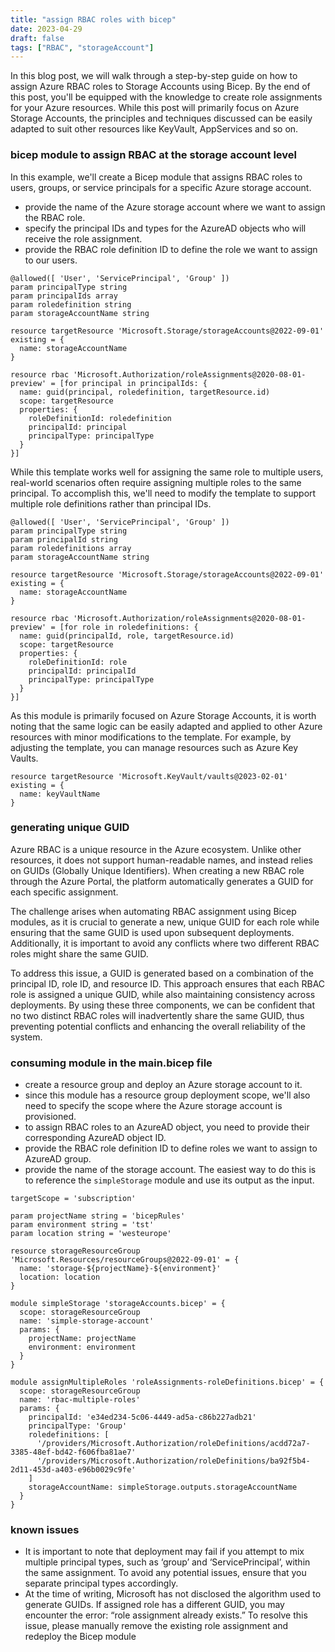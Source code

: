 ```yaml
---
title: "assign RBAC roles with bicep"
date: 2023-04-29
draft: false
tags: ["RBAC", "storageAccount"] 
---
```

In this blog post, we will walk through a step-by-step guide on how to assign Azure RBAC roles to Storage Accounts using Bicep. By the end of this post, you'll be equipped with the knowledge to create role assignments for your Azure resources. While this post will primarily focus on Azure Storage Accounts, the principles and techniques discussed can be easily adapted to suit other resources like KeyVault, AppServices and so on.

### bicep module to assign RBAC at the storage account level
In this example, we'll create a Bicep module that assigns RBAC roles to users, groups, or service principals for a specific Azure storage account.
- provide the name of the Azure storage account where we want to assign the RBAC role.
- specify the principal IDs and types for the AzureAD objects who will receive the role assignment.
- provide the RBAC role definition ID to define the role we want to assign to our users.

```bicep
@allowed([ 'User', 'ServicePrincipal', 'Group' ])
param principalType string
param principalIds array
param roledefinition string
param storageAccountName string

resource targetResource 'Microsoft.Storage/storageAccounts@2022-09-01' existing = {
  name: storageAccountName
}

resource rbac 'Microsoft.Authorization/roleAssignments@2020-08-01-preview' = [for principal in principalIds: {
  name: guid(principal, roledefinition, targetResource.id)
  scope: targetResource
  properties: {
    roleDefinitionId: roledefinition
    principalId: principal
    principalType: principalType
  }
}]

```
While this template works well for assigning the same role to multiple users, real-world scenarios often require assigning multiple roles to the same principal. To accomplish this, we'll need to modify the template to support multiple role definitions rather than principal IDs.

```bicep
@allowed([ 'User', 'ServicePrincipal', 'Group' ])
param principalType string
param principalId string
param roledefinitions array
param storageAccountName string

resource targetResource 'Microsoft.Storage/storageAccounts@2022-09-01' existing = {
  name: storageAccountName
}

resource rbac 'Microsoft.Authorization/roleAssignments@2020-08-01-preview' = [for role in roledefinitions: {
  name: guid(principalId, role, targetResource.id)
  scope: targetResource
  properties: {
    roleDefinitionId: role
    principalId: principalId
    principalType: principalType
  }
}]

```
As this module is primarily focused on Azure Storage Accounts, it is worth noting that the same logic can be easily adapted and applied to other Azure resources with minor modifications to the template. For example, by adjusting the template, you can manage resources such as Azure Key Vaults.

```bicep
resource targetResource 'Microsoft.KeyVault/vaults@2023-02-01' existing = {
  name: keyVaultName
}
```
### generating unique GUID

Azure RBAC is a unique resource in the Azure ecosystem. Unlike other resources, it does not support human-readable names, and instead relies on GUIDs (Globally Unique Identifiers). When creating a new RBAC role through the Azure Portal, the platform automatically generates a GUID for each specific assignment.

The challenge arises when automating RBAC assignment using Bicep modules, as it is crucial to generate a new, unique GUID for each role while ensuring that the same GUID is used upon subsequent deployments. Additionally, it is important to avoid any conflicts where two different RBAC roles might share the same GUID.

To address this issue, a GUID is generated based on a combination of the principal ID, role ID, and resource ID. This approach ensures that each RBAC role is assigned a unique GUID, while also maintaining consistency across deployments. By using these three components, we can be confident that no two distinct RBAC roles will inadvertently share the same GUID, thus preventing potential conflicts and enhancing the overall reliability of the system.

### consuming module in the main.bicep file
- create a resource group and deploy an Azure storage account to it.
- since this module has a resource group deployment scope, we'll also need to specify the scope where the Azure storage account is provisioned.
- to assign RBAC roles to an AzureAD object, you need to provide their corresponding AzureAD object ID.
- provide the RBAC role definition ID to define roles we want to assign to AzureAD group. 
- provide the name of the storage account. The easiest way to do this is to reference the `simpleStorage` module and use its output as the input.

```bicep
targetScope = 'subscription'

param projectName string = 'bicepRules'
param environment string = 'tst'
param location string = 'westeurope'

resource storageResourceGroup 'Microsoft.Resources/resourceGroups@2022-09-01' = {
  name: 'storage-${projectName}-${environment}'
  location: location
}

module simpleStorage 'storageAccounts.bicep' = {
  scope: storageResourceGroup
  name: 'simple-storage-account'
  params: {
    projectName: projectName
    environment: environment
  }
}

module assignMultipleRoles 'roleAssignments-roleDefinitions.bicep' = {
  scope: storageResourceGroup
  name: 'rbac-multiple-roles'
  params: {
    principalId: 'e34ed234-5c06-4449-ad5a-c86b227adb21'
    principalType: 'Group'
    roledefinitions: [
      '/providers/Microsoft.Authorization/roleDefinitions/acdd72a7-3385-48ef-bd42-f606fba81ae7'
      '/providers/Microsoft.Authorization/roleDefinitions/ba92f5b4-2d11-453d-a403-e96b0029c9fe'
    ]
    storageAccountName: simpleStorage.outputs.storageAccountName
  }
}

```

### known issues
- It is important to note that deployment may fail if you attempt to mix multiple principal types, such as ‘group’ and ‘ServicePrincipal’, within the same assignment. To avoid any potential issues, ensure that you separate principal types accordingly.
- At the time of writing, Microsoft has not disclosed the algorithm used to generate GUIDs. If assigned role has a different GUID, you may encounter the error: “role assignment already exists.” To resolve this issue, please manually remove the existing role assignment and redeploy the Bicep module